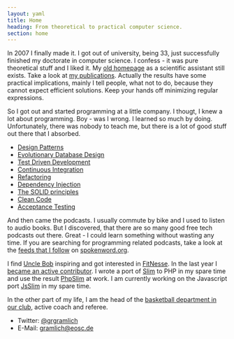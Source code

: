 ```yaml
---
layout: yaml
title: Home
heading: From theoretical to practical computer science.
section: home
---
```

In 2007 I finally made it. I got out of university, being 33, just successfully 
finished my doctorate in computer science. I confess - it was pure theoretical stuff
and I liked it. My [old homepage](http://thi.informatik.uni-frankfurt.de/~gramlich)
as a scientific assistant still exists.
Take a look at [my publications](publications.html). Actually the results have some practical
implications, mainly I tell people, what not to do, because they cannot expect efficient solutions.
Keep your hands off minimizing regular expressions.

So I got out and started programming at a little company. I thougt, I knew a lot about programming.
Boy - was I wrong. I learned so much by doing. Unfortunately, there was nobody to teach me, but
there is a lot of good stuff out there that I absorbed.

* [Design Patterns](http://www.oreilly.de/catalog/9780596007126/)
* [Evolutionary Database Design](http://www.amazon.com/Refactoring-Databases-Evolutionary-Addison-Wesley-Signature/dp/0321293533)
* [Test Driven Development](http://en.wikipedia.org/wiki/Test-driven_development)
* [Continuous Integration](http://martinfowler.com/articles/continuousIntegration.html)
* [Refactoring](http://martinfowler.com/books.html#refactoring)
* [Dependency Injection](http://martinfowler.com/articles/injection.html)
* [The SOLID principles](http://butunclebob.com/ArticleS.UncleBob.PrinciplesOfOod)
* [Clean Code](http://www.amazon.com/Clean-Code-Handbook-Software-Craftsmanship/dp/0132350882)
* [Acceptance Testing](http://www.acceptancetesting.info/)

And then came the podcasts. I usually commute by bike and I used to listen to audio books.
But I discovered, that there are so many good free tech podcasts out there.
Great - I could learn something without wasting any time.
If you are searching for programming related podcasts, take a look at 
the [feeds that I follow](http://www.spokenword.org/member/2709?style=0&src=f&ipp=50)
on [spokenword.org](http://www.spokenword.org).

I find [Uncle Bob](http://www.objectmentor.com/omTeam/martin_r.html)
inspiring and got interested in [FitNesse]. In the last year I 
[became an active contributor](http://github.com/ggramlich/fitnesse).
I wrote a port of [Slim] to PHP in my spare time and use the result [PhpSlim] at work.
I am currently working on the Javascript port [JsSlim] in my spare time.

In the other part of my life, I am the head of the
[basketball department in our club](http://www.eosc.de/basketball),
active coach and referee.

* Twitter: [@grgramlich](http://www.twitter.com/grgramlich)
* E-Mail: <gramlich@eosc.de>

[FitNesse]: http://fitnesse.org
[Slim]: http://fitnesse.org/FitNesse.UserGuide.SliM
[PhpSlim]: http://ggramlich.github.com/phpslim
[JsSlim]: http://github.com/ggramlich/JsSlim

